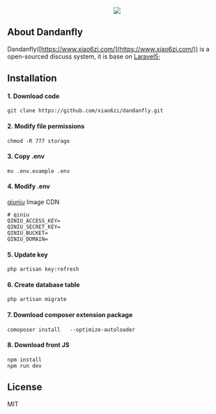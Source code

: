<p align="center"><img src="http://pn93vnxtj.bkt.clouddn.com/angel_egg.png"></p>



## About Dandanfly

Dandanfly([https://www.xiao6zi.com/](https://www.xiao6zi.com/)) is a open-sourced discuss system, it is base on [Laravel5](https://laravel.com/docs/5.7);


## Installation

#### 1. Download code
```shell
git clone https://github.com/xiao6zi/dandanfly.git
```

#### 2. Modify file permissions
```shell
chmod -R 777 storage
```

#### 3. Copy .env
```shell
mv .env.example .env
```

#### 4. Modify .env
[qiuniu](https://www.qiniu.com/) Image CDN
```shell
# qiniu
QINIU_ACCESS_KEY=
QINIU_SECRET_KEY=
QINIU_BUCKET=
QINIU_DOMAIN=
```

#### 5. Update key
```shell
php artisan key:refresh
```

#### 6. Create database table
```shell
php artisan migrate
```

#### 7. Download composer extension package
```shell
comoposer install   --optimize-autoloader
```

#### 8. Download front JS
```shell
npm install
npm run dev
```

## License 

MIT
